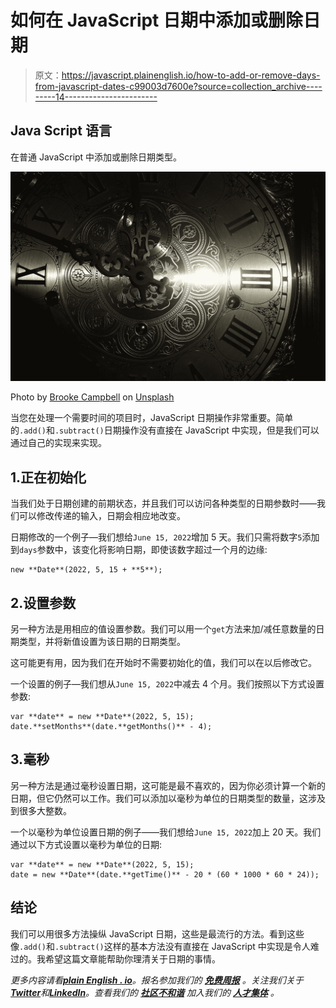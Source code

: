 # 如何在 JavaScript 日期中添加或删除日期

> 原文：<https://javascript.plainenglish.io/how-to-add-or-remove-days-from-javascript-dates-c99003d7600e?source=collection_archive---------14----------------------->

## Java Script 语言

在普通 JavaScript 中添加或删除日期类型。

![](img/10bd0905e3b30f1a6a385a5453d45e1e.png)

Photo by [Brooke Campbell](https://unsplash.com/@bcampbell?utm_source=medium&utm_medium=referral) on [Unsplash](https://unsplash.com?utm_source=medium&utm_medium=referral)

当您在处理一个需要时间的项目时，JavaScript 日期操作非常重要。简单的`.add()`和`.subtract()`日期操作没有直接在 JavaScript 中实现，但是我们可以通过自己的实现来实现。

## 1.正在初始化

当我们处于日期创建的前期状态，并且我们可以访问各种类型的日期参数时——我们可以修改传递的输入，日期会相应地改变。

日期修改的一个例子—我们想给`June 15, 2022`增加 5 天。我们只需将数字`5`添加到`days`参数中，该变化将影响日期，即使该数字超过一个月的边缘:

```
new **Date**(2022, 5, 15 + **5**);
```

## 2.设置参数

另一种方法是用相应的值设置参数。我们可以用一个`get`方法来加/减任意数量的日期类型，并将新值设置为该日期的日期类型。

这可能更有用，因为我们在开始时不需要初始化的值，我们可以在以后修改它。

一个设置的例子—我们想从`June 15, 2022`中减去 4 个月。我们按照以下方式设置参数:

```
var **date** = new **Date**(2022, 5, 15);
date.**setMonths**(date.**getMonths()** - 4);
```

## 3.毫秒

另一种方法是通过毫秒设置日期，这可能是最不喜欢的，因为你必须计算一个新的日期，但它仍然可以工作。我们可以添加以毫秒为单位的日期类型的数量，这涉及到很多大整数。

一个以毫秒为单位设置日期的例子——我们想给`June 15, 2022`加上 20 天。我们通过以下方式设置以毫秒为单位的日期:

```
var **date** = new **Date**(2022, 5, 15);
date = new **Date**(date.**getTime()** - 20 * (60 * 1000 * 60 * 24));
```

## 结论

我们可以用很多方法操纵 JavaScript 日期，这些是最流行的方法。看到这些像`.add()`和`.subtract()`这样的基本方法没有直接在 JavaScript 中实现是令人难过的。我希望这篇文章能帮助你理清关于日期的事情。

*更多内容请看*[***plain English . io***](https://plainenglish.io/)*。报名参加我们的* [***免费周报***](http://newsletter.plainenglish.io/) *。关注我们关于*[***Twitter***](https://twitter.com/inPlainEngHQ)*和*[***LinkedIn***](https://www.linkedin.com/company/inplainenglish/)*。查看我们的* [***社区不和谐***](https://discord.gg/GtDtUAvyhW) *加入我们的* [***人才集体***](https://inplainenglish.pallet.com/talent/welcome) *。*